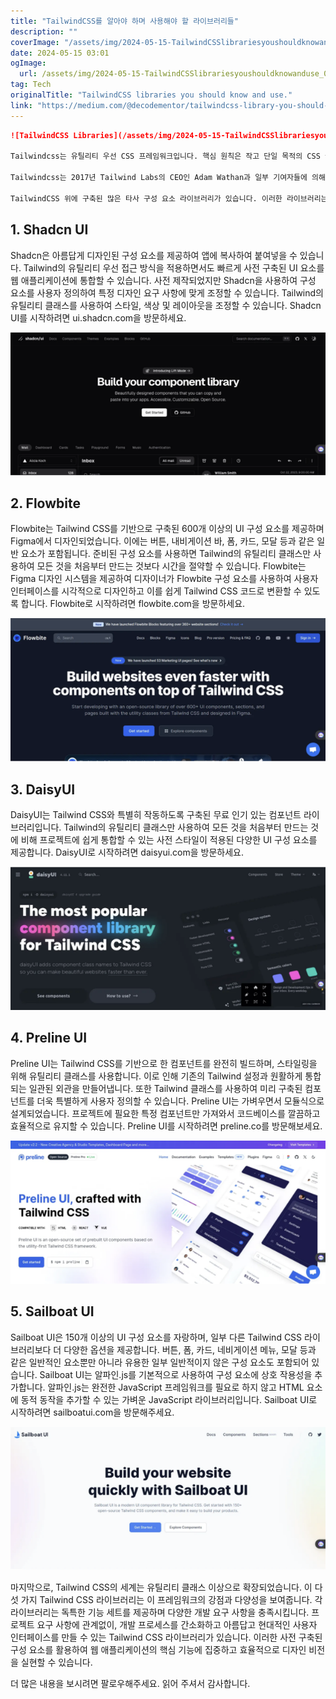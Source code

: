 ```yaml
---
title: "TailwindCSS를 알아야 하며 사용해야 할 라이브러리들"
description: ""
coverImage: "/assets/img/2024-05-15-TailwindCSSlibrariesyoushouldknowanduse_0.png"
date: 2024-05-15 03:01
ogImage: 
  url: /assets/img/2024-05-15-TailwindCSSlibrariesyoushouldknowanduse_0.png
tag: Tech
originalTitle: "TailwindCSS libraries you should know and use."
link: "https://medium.com/@decodementor/tailwindcss-library-you-should-know-and-use-3608b902b7a3"
---
```



```markdown
![TailwindCSS Libraries](/assets/img/2024-05-15-TailwindCSSlibrariesyoushouldknowanduse_0.png)

Tailwindcss는 유틸리티 우선 CSS 프레임워크입니다. 핵심 원칙은 작고 단일 목적의 CSS 클래스 모음을 제공하여 웹 요소에 원하는 스타일을 달성할 수 있는 유틸리티 도구 같은 것입니다.

Tailwindcss는 2017년 Tailwind Labs의 CEO인 Adam Wathan과 일부 기여자들에 의해 만들어졌습니다. 이 프레임워크는 HTML을 떠나지 않고도 개발자가 현대적인 웹 애플리케이션을 구축하는 데 도움을 주도록 설계되었습니다. Tailwindcss는 기존의 프레임워크보다 디자인 프로세스에 대한 유연성과 제어를 더 많이 제공합니다. 미리 구축된 구성 요소로 제한받지 않고 개발자들이 원활한 작업 흐름을 갖게 되도록 합니다. 그 유연성과 쉬운 통합 덕분에 Tailwindcss는 매우 인기 있는 CSS 프레임워크가 되었으며 React, Next, Vue와 같은 대부분의 프론트엔드 프레임워크에서 선호하는 선택이 되었습니다.

TailwindCSS 위에 구축된 많은 타사 구성 요소 라이브러리가 있습니다. 이러한 라이브러리는 Tailwind의 유틸리티 클래스로 이미 스타일이 적용된 버튼, 내비게이션 바, 모달 창 등과 같은 미리 구축된 구성 요소를 제공합니다. 이 기사에서는 Tailwind CSS를 통해 빠른 개발과 프로젝트 간 일관된 디자인을 활용할 수 있는 최고의 5가지 tailwindcss 라이브러리를 소개하겠습니다.
```



## 1. Shadcn UI

Shadcn은 아름답게 디자인된 구성 요소를 제공하여 앱에 복사하여 붙여넣을 수 있습니다. Tailwind의 유틸리티 우선 접근 방식을 적용하면서도 빠르게 사전 구축된 UI 요소를 웹 애플리케이션에 통합할 수 있습니다. 사전 제작되었지만 Shadcn을 사용하여 구성 요소를 사용자 정의하여 특정 디자인 요구 사항에 맞게 조정할 수 있습니다. Tailwind의 유틸리티 클래스를 사용하여 스타일, 색상 및 레이아웃을 조정할 수 있습니다. Shadcn UI를 시작하려면 ui.shadcn.com을 방문하세요.

![image](/assets/img/2024-05-15-TailwindCSSlibrariesyoushouldknowanduse_1.png)

## 2. Flowbite



Flowbite는 Tailwind CSS를 기반으로 구축된 600개 이상의 UI 구성 요소를 제공하며 Figma에서 디자인되었습니다. 이에는 버튼, 내비게이션 바, 폼, 카드, 모달 등과 같은 일반 요소가 포함됩니다. 준비된 구성 요소를 사용하면 Tailwind의 유틸리티 클래스만 사용하여 모든 것을 처음부터 만드는 것보다 시간을 절약할 수 있습니다. Flowbite는 Figma 디자인 시스템을 제공하여 디자이너가 Flowbite 구성 요소를 사용하여 사용자 인터페이스를 시각적으로 디자인하고 이를 쉽게 Tailwind CSS 코드로 변환할 수 있도록 합니다. Flowbite로 시작하려면 flowbite.com을 방문하세요.

![이미지](/assets/img/2024-05-15-TailwindCSSlibrariesyoushouldknowanduse_2.png)

## 3. DaisyUI

DaisyUI는 Tailwind CSS와 특별히 작동하도록 구축된 무료 인기 있는 컴포넌트 라이브러리입니다. Tailwind의 유틸리티 클래스만 사용하여 모든 것을 처음부터 만드는 것에 비해 프로젝트에 쉽게 통합할 수 있는 사전 스타일이 적용된 다양한 UI 구성 요소를 제공합니다. DaisyUI로 시작하려면 daisyui.com을 방문하세요.



<img src="/assets/img/2024-05-15-TailwindCSSlibrariesyoushouldknowanduse_3.png" />

## 4. Preline UI

Preline UI는 Tailwind CSS를 기반으로 한 컴포넌트를 완전히 빌드하며, 스타일링을 위해 유틸리티 클래스를 사용합니다. 이로 인해 기존의 Tailwind 설정과 원활하게 통합되는 일관된 외관을 만들어냅니다. 또한 Tailwind 클래스를 사용하여 미리 구축된 컴포넌트를 더욱 특별하게 사용자 정의할 수 있습니다. Preline UI는 가벼우면서 모듈식으로 설계되었습니다. 프로젝트에 필요한 특정 컴포넌트만 가져와서 코드베이스를 깔끔하고 효율적으로 유지할 수 있습니다. Preline UI를 시작하려면 preline.co를 방문해보세요.

<img src="/assets/img/2024-05-15-TailwindCSSlibrariesyoushouldknowanduse_4.png" />



## 5. Sailboat UI

Sailboat UI은 150개 이상의 UI 구성 요소를 자랑하며, 일부 다른 Tailwind CSS 라이브러리보다 더 다양한 옵션을 제공합니다. 버튼, 폼, 카드, 네비게이션 메뉴, 모달 등과 같은 일반적인 요소뿐만 아니라 유용한 일부 일반적이지 않은 구성 요소도 포함되어 있습니다. Sailboat UI는 알파인.js를 기본적으로 사용하여 구성 요소에 상호 작용성을 추가합니다. 알파인.js는 완전한 JavaScript 프레임워크를 필요로 하지 않고 HTML 요소에 동적 동작을 추가할 수 있는 가벼운 JavaScript 라이브러리입니다. Sailboat UI로 시작하려면 sailboatui.com을 방문해주세요.

<img src="/assets/img/2024-05-15-TailwindCSSlibrariesyoushouldknowanduse_5.png" />

마지막으로, Tailwind CSS의 세계는 유틸리티 클래스 이상으로 확장되었습니다. 이 다섯 가지 Tailwind CSS 라이브러리는 이 프레임워크의 강점과 다양성을 보여줍니다. 각 라이브러리는 독특한 기능 세트를 제공하며 다양한 개발 요구 사항을 충족시킵니다. 프로젝트 요구 사항에 관계없이, 개발 프로세스를 간소화하고 아름답고 현대적인 사용자 인터페이스를 만들 수 있는 Tailwind CSS 라이브러리가 있습니다. 이러한 사전 구축된 구성 요소를 활용하여 웹 애플리케이션의 핵심 기능에 집중하고 효율적으로 디자인 비전을 실현할 수 있습니다.



더 많은 내용을 보시려면 팔로우해주세요. 읽어 주셔서 감사합니다.